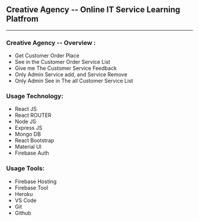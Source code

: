 

## Creative Agency -- Online IT Service Learning Platfrom

----

### Creative Agency -- Overview :

* Get Customer Order Place 
* See in the Customer Order Service List  
* Give me The Customer Service Feedback
* Only Admin Service add, and Service Remove 
* Only Admin See in The all Customer Service List 


###  Usage Technology:

* React JS
* React ROUTER
* Node JS
* Express JS
* Mongo DB
* React Bootstrap
* Material UI
* Firebase Auth

###  Usage Tools:

* Firebase Hosting
* Firebase Tool
* Heroku
* VS Code
* Git
* Github


